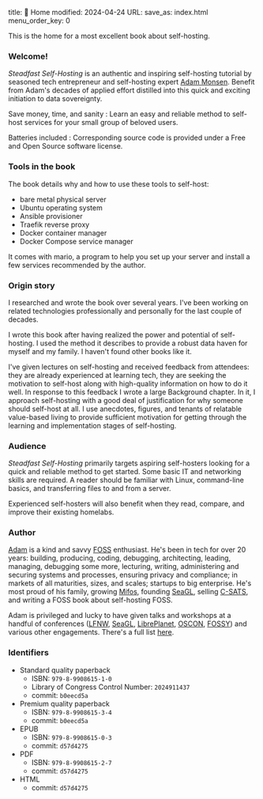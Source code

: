 title: 📖 Home
modified: 2024-04-24
URL:
save_as: index.html
menu_order_key: 0


This is the home for a most excellent book about self-hosting.

### Welcome!

_Steadfast Self-Hosting_ is an authentic and inspiring self-hosting tutorial by seasoned tech entrepreneur and self-hosting expert [Adam Monsen](https://adammonsen.com).
Benefit from Adam's decades of applied effort distilled into this quick and exciting initiation to data sovereignty.

Save money, time, and sanity
: Learn an easy and reliable method to self-host services for your small group of beloved users.

Batteries included
: Corresponding source code is provided under a Free and Open Source software license.

### Tools in the book

The book details why and how to use these tools to self-host:

* bare metal physical server
* Ubuntu operating system
* Ansible provisioner
* Traefik reverse proxy
* Docker container manager
* Docker Compose service manager

It comes with mario, a program to help you set up your server and install a few services recommended by the author.

### Origin story

I researched and wrote the book over several years.
I've been working on related technologies professionally and personally for the last couple of decades.

I wrote this book after having realized the power and potential of self-hosting.
I used the method it describes to provide a robust data haven for myself and my family.
I haven't found other books like it.

I've given lectures on self-hosting and received feedback from attendees: they are already experienced at learning tech, they are seeking the motivation to self-host along with high-quality information on how to do it well.
In response to this feedback I wrote a large Background chapter.
In it, I approach self-hosting with a good deal of justification for why someone should self-host at all.
I use anecdotes, figures, and tenants of relatable value-based living to provide sufficient motivation for getting through the learning and implementation stages of self-hosting.

### Audience

*Steadfast Self-Hosting* primarily targets aspiring self-hosters looking for a quick and reliable method to get started.
Some basic IT and networking skills are required.
A reader should be familiar with Linux, command-line basics, and transferring files to and from a server.

Experienced self-hosters will also benefit when they read, compare, and improve their existing homelabs.

### Author

[Adam](https://adammonsen.com) is a kind and savvy [FOSS](https://en.wikipedia.org/wiki/Free_and_open-source_software) enthusiast.
He's been in tech for over 20 years: building, producing, coding, debugging, architecting, leading, managing, debugging some more, lecturing, writing, administering and securing systems and processes, ensuring privacy and compliance; in markets of all maturities, sizes, and scales; startups to big enterprise.
He's most proud of his family, growing [Mifos](https://mifos.org), founding [SeaGL](https://seagl.org), selling [C-SATS](https://csats.com), and writing a FOSS book about self-hosting FOSS.

Adam is privileged and lucky to have given talks and workshops at a handful of conferences ([LFNW](https://lfnw.org/), [SeaGL](https://seagl.org), [LibrePlanet](https://libreplanet.org), [OSCON](https://en.wikipedia.org/wiki/O%27Reilly_Open_Source_Convention), [FOSSY](https://fossy.us/)) and various other engagements.
There's a full list [here](https://adammonsen.com/talks/).

### Identifiers

* Standard quality paperback
    * ISBN: `979-8-9908615-1-0`
    * Library of Congress Control Number: `2024911437`
    * commit: `b0eecd5a`
* Premium quality paperback
    * ISBN: `979-8-9908615-3-4`
    * commit: `b0eecd5a`
* EPUB
    * ISBN: `979-8-9908615-0-3`
    * commit: `d57d4275`
* PDF
    * ISBN: `979-8-9908615-2-7`
    * commit: `d57d4275`
* HTML
    * commit: `d57d4275`
